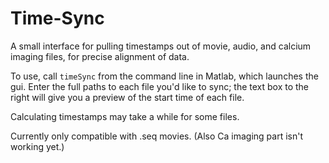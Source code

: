 # Time-Sync
A small interface for pulling timestamps out of movie, audio, and calcium imaging files, for precise alignment of data.

To use, call `timeSync` from the command line in Matlab, which launches the gui. Enter the full paths to each file you'd like to sync; the text box to the right will give you a preview of the start time of each file.

Calculating timestamps may take a while for some files.

Currently only compatible with .seq movies. (Also Ca imaging part isn't working yet.)
